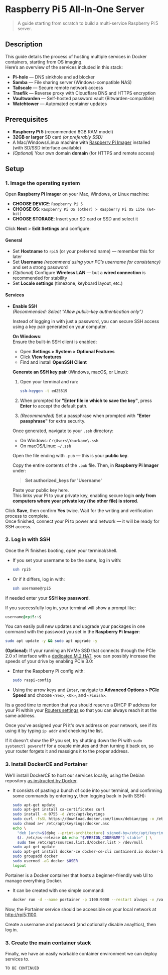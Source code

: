 # Raspberry Pi 5 All‑In‑One Server

> A guide starting from scratch to build a multi-service Raspberry Pi 5 server.

## Description

This guide details the process of hosting multiple services in Docker containers, starting from OS imaging.  
Here’s an overview of the services included in this stack:

- **Pi-hole** — DNS sinkhole and ad blocker  
- **Samba** — File sharing server (Windows-compatible NAS)  
- **Tailscale** — Secure remote network access  
- **Traefik** — Reverse proxy with Cloudflare DNS and HTTPS encryption  
- **Vaultwarden** — Self-hosted password vault (Bitwarden-compatible)  
- **Watchtower** — Automated container updates  

## Prerequisites

- **Raspberry Pi 5** (recommended 8GB RAM model)
- **32GB or larger** SD card *(or preferably SSD)*  
- A Mac/Windows/Linux machine with [Raspberry Pi Imager](https://www.raspberrypi.com/software/) installed  
  (with SD/SSD interface available)  
- *(Optional)* Your own domain **domain** (for HTTPS and remote access)

## Setup

### 1. Image the operating system

Open **Raspberry Pi Imager** on your Mac, Windows, or Linux machine:

- **CHOOSE DEVICE**: `Raspberry Pi 5`
- **CHOOSE OS**: `Raspberry Pi OS (other) > Raspberry Pi OS Lite (64-bit)`
- **CHOOSE STORAGE**: Insert your SD card or SSD and select it

Click **Next** > **Edit Settings** and configure:

#### General
- Set **Hostname** to `rpi5` (or your preferred name) — remember this for later
- Set **Username** *(recommend using your PC’s username for consistency)* and set a strong password
- *(Optional)* Configure **Wireless LAN** — but a **wired connection** is recommended for stability
- Set **Locale settings** (timezone, keyboard layout, etc.)

#### Services
- **Enable SSH**  
  *(Recommended: Select “Allow public-key authentication only”)*

  Instead of logging in with just a password, you can secure SSH access using a key pair generated on your computer.

  **On Windows**:  
  Ensure the built-in SSH client is enabled:  
  - Open **Settings > System > Optional Features**
  - Click **View features**
  - Find and install **OpenSSH Client**

  **Generate an SSH key pair** (Windows, macOS, or Linux):
  1. Open your terminal and run:
     
     ```bash
     ssh-keygen -t ed25519
     ```
  2. When prompted for **"Enter file in which to save the key"**, press **Enter** to accept the default path.
  3. *(Recommended)* Set a passphrase when prompted with **"Enter passphrase"** for extra security.

  Once generated, navigate to your `.ssh` directory:  
  - On Windows: `C:\Users\YourName\.ssh`  
  - On macOS/Linux: `~/.ssh`  

  Open the file ending with `.pub` — this is your **public key**.

  Copy the entire contents of the `.pub` file. Then, in **Raspberry Pi Imager** under:  
  > **Set authorized_keys for 'Username'**

  Paste your public key here.  
  This links your Pi to your private key, enabling secure login **only from computers where your private key (the other file) is stored**.

Click **Save**, then confirm **Yes** twice. Wait for the writing and verification process to complete.  
Once finished, connect your Pi to power and network — it will be ready for SSH access.

### 2. Log in with SSH

Once the Pi finishes booting, open your terminal/shell.

- If you set your username to be the same, log in with:
  
  ```bash
  ssh rpi5
  ```

- Or if it differs, log in with:

  ```bash
  ssh username@rpi5
  ```

If needed enter your **SSH key password**.

If you successfully log in, your terminal will show a prompt like:

  ```ruby
  username@rpi5:~$
  ```

You can easily pull new updates and upgrade your packages in one command with the password you set in the **Raspberry Pi Imager**:

  ```bash
  sudo apt update -y && sudo apt upgrade -y
  ```

**(Optional)**: If your running an NVMe SSD that connects through the PCIe 2.0 x1 interface with a [dedicated M.2 HAT](https://www.microcenter.com/product/671943/5), you can possibly increase the speeds of your drive by enabling PCIe 3.0:

  - Enter the Raspberry Pi config with:

      ```bash
      sudo raspi-config
      ```

  - Using the arrow keys and ```Enter```, navigate to **Advanced Options > PCIe Speed** and choose ```<Yes>```, ```<Ok>```, and ```<Finish>```.

Its a good time to mention that you should reserve a DHCP IP address for your Pi within your [Routers settings](http://192.168.86.1/) so that you can always reach it at the same address.

Once you've assigned your Pi it's own address on your network, see if its using it by typing ```ip addr``` and checking the list.

If it doesn't show the IP you set, try shutting down the Pi with ```sudo systemctl poweroff``` for a couple minutes and then turning it back on, so your router forgets it and reassigns it to the proper address.

### 3. Install DockerCE and Portainer

We'll install DockerCE to host our services locally, using the Debian repository [as instructed by Docker](https://docs.docker.com/engine/install/debian/).

- It consists of pasting a bunch of code into your terminal, and confirming some commands by entering **y**, then logging back in (with SSH):

  ```bash
  sudo apt-get update
  sudo apt-get install ca-certificates curl
  sudo install -m 0755 -d /etc/apt/keyrings
  sudo curl -fsSL https://download.docker.com/linux/debian/gpg -o /etc/apt/keyrings/docker.asc
  sudo chmod a+r /etc/apt/keyrings/docker.asc
  echo \
    "deb [arch=$(dpkg --print-architecture) signed-by=/etc/apt/keyrings/docker.asc] https://download.docker.com/linux/debian \
    $(. /etc/os-release && echo "$VERSION_CODENAME") stable" | \
    sudo tee /etc/apt/sources.list.d/docker.list > /dev/null
  sudo apt-get update
  sudo apt-get install docker-ce docker-ce-cli containerd.io docker-buildx-plugin docker-compose-plugin
  sudo groupadd docker
  sudo usermod -aG docker $USER
  logout
  ```
Portainer is a Docker container that hosts a beginner-friendly web UI to manage everything Docker.

- It can be created with one simple command:

  ```bash
  docker run -d --name portainer -p 1100:9000 --restart always -v /var/run/docker.sock:/var/run/docker.sock -v portainer:/data portainer/portainer-ce:lts
  ```

Now, the Portainer service should be accessible on your local network at [http://rpi5:1100](http://rpi5:1100).

Create a username and password (and optionally disable anayltics), then log in. 

### 3. Create the main container stack

Finally, we have an easily workable container environment we can deploy services to.

```TO BE CONTINUED ```
